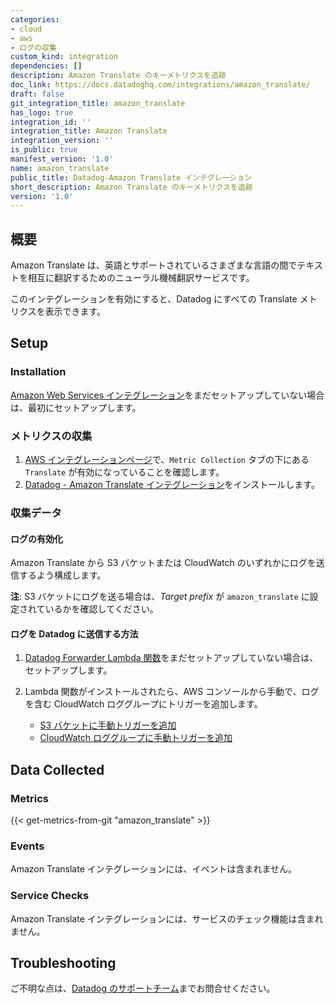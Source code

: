 ```yaml
---
categories:
- cloud
- aws
- ログの収集
custom_kind: integration
dependencies: []
description: Amazon Translate のキーメトリクスを追跡
doc_link: https://docs.datadoghq.com/integrations/amazon_translate/
draft: false
git_integration_title: amazon_translate
has_logo: true
integration_id: ''
integration_title: Amazon Translate
integration_version: ''
is_public: true
manifest_version: '1.0'
name: amazon_translate
public_title: Datadog-Amazon Translate インテグレーション
short_description: Amazon Translate のキーメトリクスを追跡
version: '1.0'
---
```


<!--  SOURCED FROM https://github.com/DataDog/dogweb -->
## 概要

Amazon Translate は、英語とサポートされているさまざまな言語の間でテキストを相互に翻訳するためのニューラル機械翻訳サービスです。

このインテグレーションを有効にすると、Datadog にすべての Translate メトリクスを表示できます。

## Setup

### Installation

[Amazon Web Services インテグレーション][1]をまだセットアップしていない場合は、最初にセットアップします。

### メトリクスの収集

1. [AWS インテグレーションページ][2]で、`Metric Collection` タブの下にある `Translate` が有効になっていることを確認します。
2. [Datadog - Amazon Translate インテグレーション][3]をインストールします。

### 収集データ

#### ログの有効化

Amazon Translate から S3 バケットまたは CloudWatch のいずれかにログを送信するよう構成します。

**注**: S3 バケットにログを送る場合は、_Target prefix_ が `amazon_translate` に設定されているかを確認してください。

#### ログを Datadog に送信する方法

1. [Datadog Forwarder Lambda 関数][4]をまだセットアップしていない場合は、セットアップします。
2. Lambda 関数がインストールされたら、AWS コンソールから手動で、ログを含む CloudWatch ロググループにトリガーを追加します。

    - [S3 バケットに手動トリガーを追加][5]
    - [CloudWatch ロググループに手動トリガーを追加][6]

## Data Collected

### Metrics
{{< get-metrics-from-git "amazon_translate" >}}


### Events

Amazon Translate インテグレーションには、イベントは含まれません。

### Service Checks

Amazon Translate インテグレーションには、サービスのチェック機能は含まれません。

## Troubleshooting

ご不明な点は、[Datadog のサポートチーム][8]までお問合せください。

[1]: https://docs.datadoghq.com/ja/integrations/amazon_web_services/
[2]: https://app.datadoghq.com/integrations/amazon-web-services
[3]: https://app.datadoghq.com/integrations/amazon-translate
[4]: https://docs.datadoghq.com/ja/logs/guide/forwarder/
[5]: https://docs.datadoghq.com/ja/integrations/amazon_web_services/?tab=allpermissions#collecting-logs-from-s3-buckets
[6]: https://docs.datadoghq.com/ja/integrations/amazon_web_services/?tab=allpermissions#collecting-logs-from-cloudwatch-log-group
[7]: https://github.com/DataDog/dogweb/blob/prod/integration/amazon_translate/amazon_translate_metadata.csv
[8]: https://docs.datadoghq.com/ja/help/